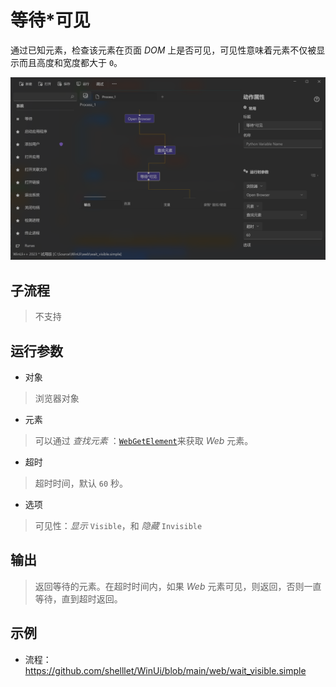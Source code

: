 # 等待*可见
通过已知元素，检查该元素在页面 *DOM* 上是否可见，可见性意味着元素不仅被显示而且高度和宽度都大于 `0`。

![WebWaitVisibilityByElement](./images/10.png ':size=90%')


## 子流程
> 不支持


## 运行参数
* 对象
>   浏览器对象
* 元素
>   可以通过 *查找元素* ：[`WebGetElement`](./WebGetElement.md)来获取 *Web* 元素。
* 超时
>   超时时间，默认 `60` 秒。
* 选项
>   可见性：*显示* `Visible`，和 *隐藏* `Invisible`


## 输出

> 返回等待的元素。在超时时间内，如果 *Web* 元素可见，则返回，否则一直等待，直到超时返回。


## 示例

* 流程：https://github.com/shelllet/WinUi/blob/main/web/wait_visible.simple
